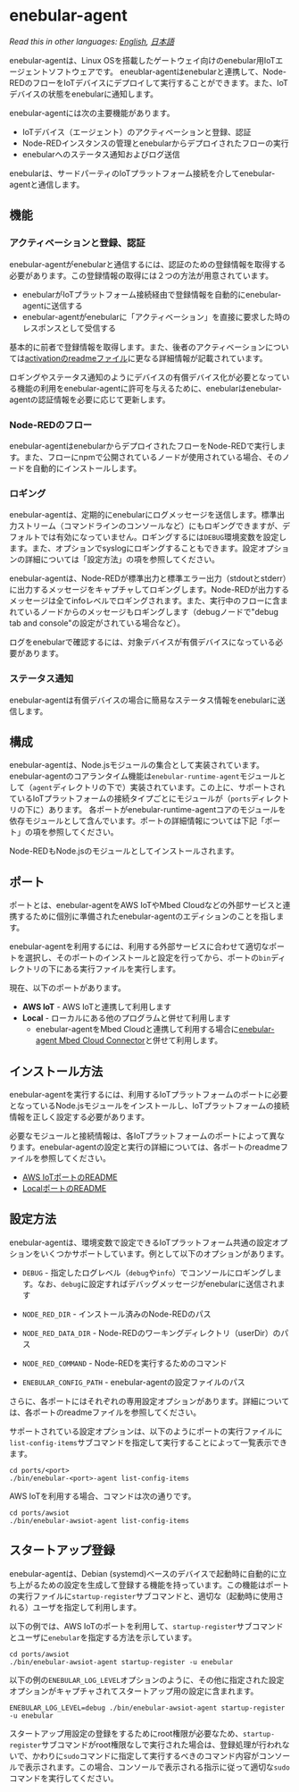
# enebular-agent

*Read this in other languages: [English](README.md), [日本語](README.ja.md)*

enebular-agentは、Linux OSを搭載したゲートウェイ向けのenebular用IoTエージェントソフトウェアです。 eneublar-agentはenebularと連携して、Node-REDのフローをIoTデバイスにデプロイして実行することができます。また、IoTデバイスの状態をenebularに通知します。

enebular-agentには次の主要機能があります。

- IoTデバイス（エージェント）のアクティベーションと登録、認証
- Node-REDインスタンスの管理とenebularからデプロイされたフローの実行
- enebularへのステータス通知およびログ送信

enebularは、サードパーティのIoTプラットフォーム接続を介してenebular-agentと通信します。

## 機能

### アクティベーションと登録、認証

enebular-agentがenebularと通信するには、認証のための登録情報を取得する必要があります。この登録情報の取得には２つの方法が用意されています。

- enebularがIoTプラットフォーム接続経由で登録情報を自動的にenebular-agentに送信する
- enebular-agentがenebularに「アクティベーション」を直接に要求した時のレスポンスとして受信する

基本的に前者で登録情報を取得します。また、後者のアクティベーションについては[activationのreadmeファイル](README-activation.ja.md)に更なる詳細情報が記載されています。

ロギングやステータス通知のようにデバイスの有償デバイス化が必要となっている機能の利用をenebular-agentに許可を与えるために、enebularはenebular-agentの認証情報を必要に応じて更新します。

### Node-REDのフロー

enebular-agentはenebularからデプロイされたフローをNode-REDで実行します。また、フローにnpmで公開されているノードが使用されている場合、そのノードを自動的にインストールします。

### ロギング

enebular-agentは、定期的にenebularにログメッセージを送信します。標準出力ストリーム（コマンドラインのコンソールなど）にもロギングできますが、デフォルトでは有効になっていません。ロギングするには`DEBUG`環境変数を設定します。また、オプションでsyslogにロギングすることもできます。設定オプションの詳細については「設定方法」の項を参照してください。

enebular-agentは、Node-REDが標準出力と標準エラー出力（stdoutとstderr）に出力するメッセージをキャプチャしてロギングします。Node-REDが出力するメッセージは全てinfoレベルでロギングされます。また、実行中のフローに含まれているノードからのメッセージもロギングします（debugノードで"debug tab and console"の設定がされている場合など）。

ログをenebularで確認するには、対象デバイスが有償デバイスになっている必要があります。

### ステータス通知

enebular-agentは有償デバイスの場合に簡易なステータス情報をenebularに送信します。

## 構成

enebular-agentは、Node.jsモジュールの集合として実装されています。enebular-agentのコアランタイム機能は`enebular-runtime-agent`モジュールとして（`agent`ディレクトリの下で）実装されています。この上に、サポートされているIoTプラットフォームの接続タイプごとにモジュールが（`ports`ディレクトリの下に）あります。 各ポートがenebular-runtime-agentコアのモジュールを依存モジュールとして含んでいます。ポートの詳細情報については下記「ポート」の項を参照してください。

Node-REDもNode.jsのモジュールとしてインストールされます。

## ポート

ポートとは、enebular-agentをAWS IoTやMbed Cloudなどの外部サービスと連携するために個別に準備されたenebular-agentのエディションのことを指します。

enebular-agentを利用するには、利用する外部サービスに合わせて適切なポートを選択し、そのポートのインストールと設定を行ってから、ポートの`bin`ディレクトリの下にある実行ファイルを実行します。

現在、以下のポートがあります。

- **AWS IoT** - AWS IoTと連携して利用します
- **Local** - ローカルにある他のプログラムと併せて利用します
    - enebular-agentをMbed Cloudと連携して利用する場合に[enebular-agent Mbed Cloud Connector](https://github.com/enebular/enebular-runtime-agent-mbed-cloud-connector)と併せて利用します。

## インストール方法

enebular-agentを実行するには、利用するIoTプラットフォームのポートに必要となっているNode.jsモジュールをインストールし、IoTプラットフォームの接続情報を正しく設定する必要があります。

必要なモジュールと接続情報は、各IoTプラットフォームのポートによって異なります。enebular-agentの設定と実行の詳細については、各ポートのreadmeファイルを参照してください。

- [AWS IoTポートのREADME](ports/awsiot/README.ja.md)
- [LocalポートのREADME](ports/local/README.ja.md)

## 設定方法

enebular-agentは、環境変数で設定できるIoTプラットフォーム共通の設定オプションをいくつかサポートしています。例として以下のオプションがあります。

- `DEBUG` -  指定したログレベル（`debug`や`info`）でコンソールにロギングします。なお、`debug`に設定すればデバッグメッセージがenebularに送信されます

- `NODE_RED_DIR` - インストール済みのNode-REDのパス

- `NODE_RED_DATA_DIR` - Node-REDのワーキングディレクトリ（userDir）のパス

- `NODE_RED_COMMAND` - Node-REDを実行するためのコマンド

- `ENEBULAR_CONFIG_PATH` - enebular-agentの設定ファイルのパス

さらに、各ポートにはそれぞれの専用設定オプションがあります。詳細については、各ポートのreadmeファイルを参照してください。

サポートされている設定オプションは、以下のようにポートの実行ファイルに`list-config-items`サブコマンドを指定して実行することによって一覧表示できます。

```
cd ports/<port>
./bin/enebular-<port>-agent list-config-items
```

AWS IoTを利用する場合、コマンドは次の通りです。

```
cd ports/awsiot
./bin/enebular-awsiot-agent list-config-items
```

## スタートアップ登録

enebular-agentは、Debian (systemd)ベースのデバイスで起動時に自動的に立ち上がるための設定を生成して登録する機能を持っています。この機能はポートの実行ファイルに`startup-register`サブコマンドと、適切な（起動時に使用される）ユーザを指定して利用します。

以下の例では、AWS IoTのポートを利用して、`startup-register`サブコマンドとユーザに`enebular`を指定する方法を示しています。

```
cd ports/awsiot
./bin/enebular-awsiot-agent startup-register -u enebular
```

以下の例の`ENEBULAR_LOG_LEVEL`オプションのように、その他に指定された設定オプションがキャプチャされてスタートアップ用の設定に含まれます。

```
ENEBULAR_LOG_LEVEL=debug ./bin/enebular-awsiot-agent startup-register -u enebular
```

スタートアップ用設定の登録をするためにroot権限が必要なため、`startup-register`サブコマンドがroot権限なしで実行された場合は、登録処理が行われないで、かわりに`sudo`コマンドに指定して実行するべきのコマンド内容がコンソールで表示されます。この場合、コンソールで表示される指示に従って適切な`sudo`コマンドを実行してください。

